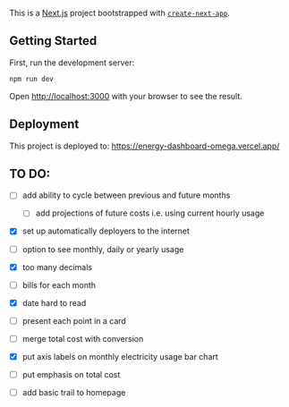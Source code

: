 This is a [Next.js](https://nextjs.org/) project bootstrapped with [`create-next-app`](https://github.com/vercel/next.js/tree/canary/packages/create-next-app).

## Getting Started

First, run the development server:

```bash
npm run dev

```

Open [http://localhost:3000](http://localhost:3000) with your browser to see the result.

## Deployment

This project is deployed to: https://energy-dashboard-omega.vercel.app/

## TO DO:
- [ ] add ability to cycle between previous and future months
    - [ ] add projections of future costs i.e. using current hourly usage
- [x] set up automatically deployers to the internet
- [ ] option to see monthly, daily or yearly usage
- [x] too many decimals
- [ ] bills for each month 
- [x] date hard to read
- [ ] present each point in a card
- [ ] merge total cost with conversion
- [x] put axis labels on monthly electricity usage bar chart
- [ ] put emphasis on total cost 
- [ ] add basic trail to homepage



